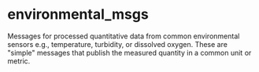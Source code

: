 # environmental_msgs

Messages for processed quantitative data from common environmental sensors 
e.g., temperature, turbidity, or dissolved oxygen.  These are "simple" 
messages that publish the measured quantity in a common unit or metric.